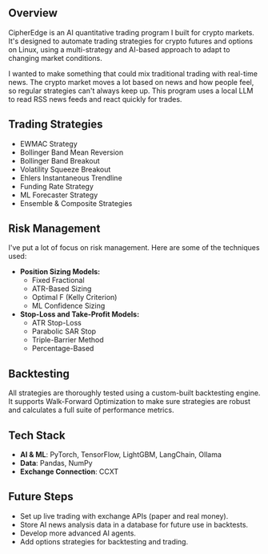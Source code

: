 ## Overview

CipherEdge is an AI quantitative trading program I built for crypto markets. It's designed to automate trading strategies for crypto futures and options on Linux, using a multi-strategy and AI-based approach to adapt to changing market conditions.

I wanted to make something that could mix traditional trading with real-time news. The crypto market moves a lot based on news and how people feel, so regular strategies can't always keep up. This program uses a local LLM to read RSS news feeds and react quickly for trades.


## Trading Strategies

* EWMAC Strategy
* Bollinger Band Mean Reversion
* Bollinger Band Breakout
* Volatility Squeeze Breakout
* Ehlers Instantaneous Trendline
* Funding Rate Strategy
* ML Forecaster Strategy
* Ensemble & Composite Strategies


## Risk Management

I've put a lot of focus on risk management. Here are some of the techniques used:

* **Position Sizing Models:**
    * Fixed Fractional
    * ATR-Based Sizing
    * Optimal F (Kelly Criterion)
    * ML Confidence Sizing
* **Stop-Loss and Take-Profit Models:**
    * ATR Stop-Loss
    * Parabolic SAR Stop
    * Triple-Barrier Method
    * Percentage-Based


## Backtesting

All strategies are thoroughly tested using a custom-built backtesting engine. It supports Walk-Forward Optimization to make sure strategies are robust and calculates a full suite of performance metrics.


## Tech Stack

* **AI & ML**: PyTorch, TensorFlow, LightGBM, LangChain, Ollama
* **Data**: Pandas, NumPy
* **Exchange Connection**: CCXT


## Future Steps

* Set up live trading with exchange APIs (paper and real money).
* Store AI news analysis data in a database for future use in backtests.
* Develop more advanced AI agents.
* Add options strategies for backtesting and trading.